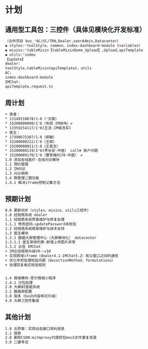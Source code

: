<!--
 * @Descripttion: 周计划
 * @version: 1.0.0
 * @Author: Kenny
 * @Date: 2025-04-30 15:42:29
 * @LastEditors: ~
 * @LastEditTime: 2025-06-04 16:36:14
-->
# 计划

## 通用型工具包：三控件（具体见模块化开发标准）

```bash
（合作项目 bus_*AC/SC/TRN,Dealer,seerAdmin,Datacenter）
◆ styles:*toolStyle、common、index-dashboard-module (variables）
◆ mixins:*tableMixin【tableMixinDome_Upload】,Upload,apiTemplate
◆ utils:*index
【update】
dealer:
toolStyle,tableMixin(apiTemplate)，utils
AC:
index-dashboard-module
IMChat:
apiTemplate,request.ts
```

## 周计划

```bash
+ 患者：
* 13149218678/1-6（*文歌）
* 15200000000/1*6（布控-IM徐伟）✔
* 13359254117/1*6(王洁-IM侯浩军)
+ 医生：
* 17398675387/1-6（郝敏）
* 15200000222/1*6（王辉）
* 15200000011/1-6（王英文）
* 15200000119/1*6(李长安-中医） call✖ 账户问题
* 15200009170/1*6（曹秀梅9170-中医） ✔
1.0 添加在线医疗-在线问诊模块
1.1 预约管理
1.2 IM问诊
1.3 问诊病例
1.4 群管理二期功能
1.4.1 解决iframe控制父集方法
```

## 预期计划

```bash
0.0 更新同步（styles、mixins、utils三控件）
1.0 经销商系统 dealer
1.1 经销商系统界面维护与修复处理
1.1.1 修改密码-updatePassword未校验
1.2 经销商系统框架维护与技术支持
1.3 医生模块
1.3.1 数据大屏管理中心（大屏模块化） datacenter
1.3.1.1 医生审核列表-新增上传图片异常
1.3.2 云信 IMChat
+ IM云信框架升级V9->v10
+ 实现跨域iframe（dealer4.1-IMChat5.2）和父窗口之间的通信
+ 优化中药处理校验问题（decoctionMethod，formulations）
+ 处理回复格式校验规则


1.4 商城模块-思尔商城小程序
1.4.1 分包处理
2.0 大屏BI智能系统
2.1 数据库配置
3.0 版本（bash内容样式升级）
4.0 大屏三控件集成
```

## 其他计划

```bash
1.0 云界面：实现动态接口改利调息
1.1 放款
2.0 删除CSDN:mitmproxy代理抓包mock文件重复资源
3.0 二建考试
```
